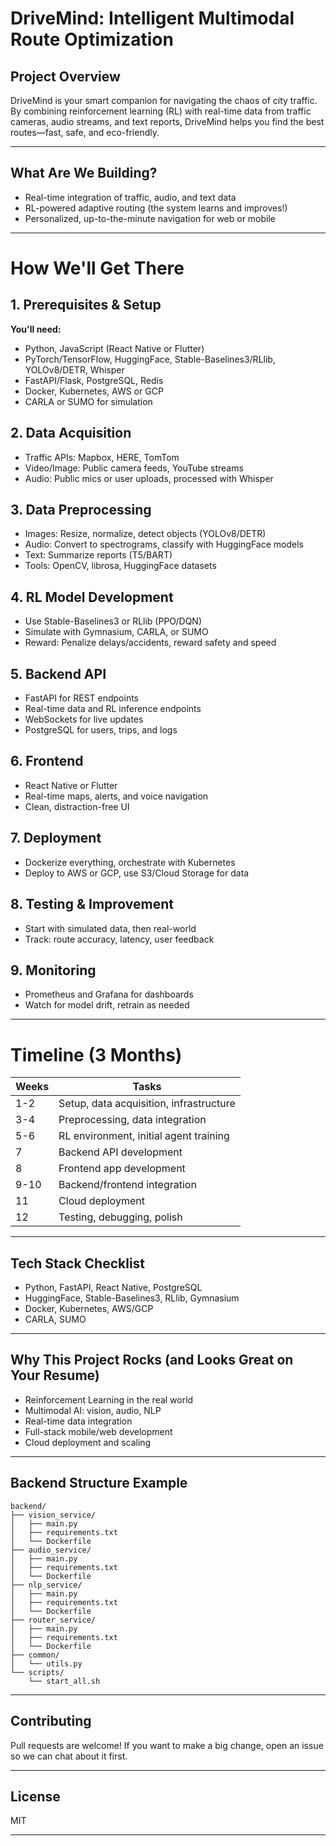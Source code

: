 # DriveMind: Intelligent Multimodal Route Optimization

## Project Overview

DriveMind is your smart companion for navigating the chaos of city traffic. By combining reinforcement learning (RL) with real-time data from traffic cameras, audio streams, and text reports, DriveMind helps you find the best routes—fast, safe, and eco-friendly.

---

## What Are We Building?

- Real-time integration of traffic, audio, and text data
- RL-powered adaptive routing (the system learns and improves!)
- Personalized, up-to-the-minute navigation for web or mobile

---

# How We'll Get There

## 1. Prerequisites & Setup

**You'll need:**
- Python, JavaScript (React Native or Flutter)
- PyTorch/TensorFlow, HuggingFace, Stable-Baselines3/RLlib, YOLOv8/DETR, Whisper
- FastAPI/Flask, PostgreSQL, Redis
- Docker, Kubernetes, AWS or GCP
- CARLA or SUMO for simulation

## 2. Data Acquisition

- Traffic APIs: Mapbox, HERE, TomTom
- Video/Image: Public camera feeds, YouTube streams
- Audio: Public mics or user uploads, processed with Whisper

## 3. Data Preprocessing

- Images: Resize, normalize, detect objects (YOLOv8/DETR)
- Audio: Convert to spectrograms, classify with HuggingFace models
- Text: Summarize reports (T5/BART)
- Tools: OpenCV, librosa, HuggingFace datasets

## 4. RL Model Development

- Use Stable-Baselines3 or RLlib (PPO/DQN)
- Simulate with Gymnasium, CARLA, or SUMO
- Reward: Penalize delays/accidents, reward safety and speed

## 5. Backend API

- FastAPI for REST endpoints
- Real-time data and RL inference endpoints
- WebSockets for live updates
- PostgreSQL for users, trips, and logs

## 6. Frontend

- React Native or Flutter
- Real-time maps, alerts, and voice navigation
- Clean, distraction-free UI

## 7. Deployment

- Dockerize everything, orchestrate with Kubernetes
- Deploy to AWS or GCP, use S3/Cloud Storage for data

## 8. Testing & Improvement

- Start with simulated data, then real-world
- Track: route accuracy, latency, user feedback

## 9. Monitoring

- Prometheus and Grafana for dashboards
- Watch for model drift, retrain as needed

---

# Timeline (3 Months)

| Weeks | Tasks                                                           |
| ----- | --------------------------------------------------------------- |
| 1-2   | Setup, data acquisition, infrastructure                         |
| 3-4   | Preprocessing, data integration                                 |
| 5-6   | RL environment, initial agent training                          |
| 7     | Backend API development                                         |
| 8     | Frontend app development                                        |
| 9-10  | Backend/frontend integration                                    |
| 11    | Cloud deployment                                                |
| 12    | Testing, debugging, polish                                      |

---

## Tech Stack Checklist

- Python, FastAPI, React Native, PostgreSQL
- HuggingFace, Stable-Baselines3, RLlib, Gymnasium
- Docker, Kubernetes, AWS/GCP
- CARLA, SUMO

---

## Why This Project Rocks (and Looks Great on Your Resume)

- Reinforcement Learning in the real world
- Multimodal AI: vision, audio, NLP
- Real-time data integration
- Full-stack mobile/web development
- Cloud deployment and scaling

---

## Backend Structure Example

```
backend/
├── vision_service/
│   ├── main.py
│   ├── requirements.txt
│   └── Dockerfile
├── audio_service/
│   ├── main.py
│   ├── requirements.txt
│   └── Dockerfile
├── nlp_service/
│   ├── main.py
│   ├── requirements.txt
│   └── Dockerfile
├── router_service/
│   ├── main.py
│   ├── requirements.txt
│   └── Dockerfile
├── common/
│   └── utils.py
└── scripts/
    └── start_all.sh
```

---

## Contributing

Pull requests are welcome! If you want to make a big change, open an issue so we can chat about it first.

---

## License

MIT

---
